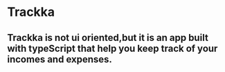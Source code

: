 # Trackka
## Trackka is not  ui oriented,but it is an app built with typeScript  that help you keep track of your incomes and expenses. 
